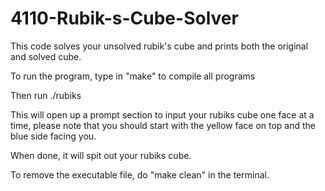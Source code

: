 # 4110-Rubik-s-Cube-Solver
This code solves your unsolved rubik's cube and prints both the original and solved cube. 


To run the program, type in "make" to compile all programs

Then run ./rubiks

This will open up a prompt section to input your rubiks cube one face at a time, please note that you should start with the yellow face on top and the blue side facing you.

When done, it will spit out your rubiks cube.

To remove the executable file, do "make clean" in the terminal.
